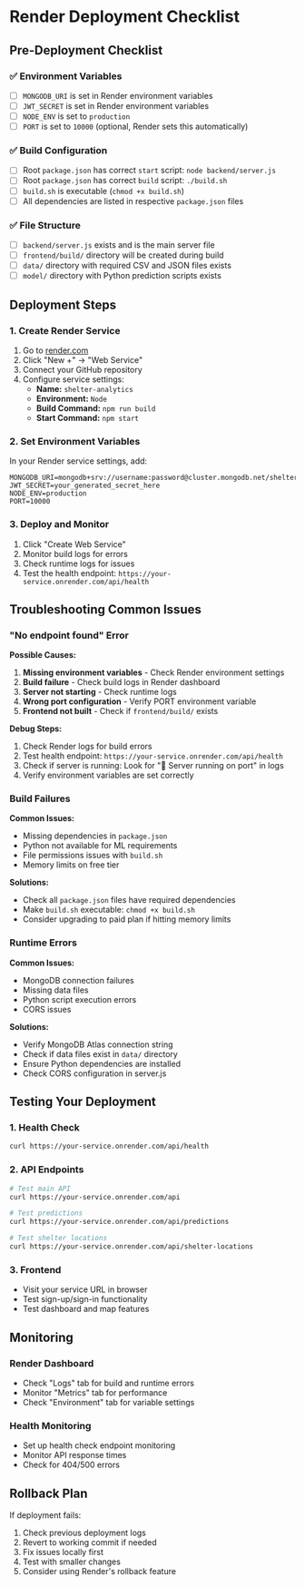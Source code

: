 # Render Deployment Checklist

## Pre-Deployment Checklist

### ✅ Environment Variables
- [ ] `MONGODB_URI` is set in Render environment variables
- [ ] `JWT_SECRET` is set in Render environment variables
- [ ] `NODE_ENV` is set to `production`
- [ ] `PORT` is set to `10000` (optional, Render sets this automatically)

### ✅ Build Configuration
- [ ] Root `package.json` has correct `start` script: `node backend/server.js`
- [ ] Root `package.json` has correct `build` script: `./build.sh`
- [ ] `build.sh` is executable (`chmod +x build.sh`)
- [ ] All dependencies are listed in respective `package.json` files

### ✅ File Structure
- [ ] `backend/server.js` exists and is the main server file
- [ ] `frontend/build/` directory will be created during build
- [ ] `data/` directory with required CSV and JSON files exists
- [ ] `model/` directory with Python prediction scripts exists

## Deployment Steps

### 1. Create Render Service
1. Go to [render.com](https://render.com)
2. Click "New +" → "Web Service"
3. Connect your GitHub repository
4. Configure service settings:
   - **Name:** `shelter-analytics`
   - **Environment:** `Node`
   - **Build Command:** `npm run build`
   - **Start Command:** `npm start`

### 2. Set Environment Variables
In your Render service settings, add:
```
MONGODB_URI=mongodb+srv://username:password@cluster.mongodb.net/shelter_system
JWT_SECRET=your_generated_secret_here
NODE_ENV=production
PORT=10000
```

### 3. Deploy and Monitor
1. Click "Create Web Service"
2. Monitor build logs for errors
3. Check runtime logs for issues
4. Test the health endpoint: `https://your-service.onrender.com/api/health`

## Troubleshooting Common Issues

### "No endpoint found" Error

**Possible Causes:**
1. **Missing environment variables** - Check Render environment settings
2. **Build failure** - Check build logs in Render dashboard
3. **Server not starting** - Check runtime logs
4. **Wrong port configuration** - Verify PORT environment variable
5. **Frontend not built** - Check if `frontend/build/` exists

**Debug Steps:**
1. Check Render logs for build errors
2. Test health endpoint: `https://your-service.onrender.com/api/health`
3. Check if server is running: Look for "🚀 Server running on port" in logs
4. Verify environment variables are set correctly

### Build Failures

**Common Issues:**
- Missing dependencies in `package.json`
- Python not available for ML requirements
- File permissions issues with `build.sh`
- Memory limits on free tier

**Solutions:**
- Check all `package.json` files have required dependencies
- Make `build.sh` executable: `chmod +x build.sh`
- Consider upgrading to paid plan if hitting memory limits

### Runtime Errors

**Common Issues:**
- MongoDB connection failures
- Missing data files
- Python script execution errors
- CORS issues

**Solutions:**
- Verify MongoDB Atlas connection string
- Check if data files exist in `data/` directory
- Ensure Python dependencies are installed
- Check CORS configuration in server.js

## Testing Your Deployment

### 1. Health Check
```bash
curl https://your-service.onrender.com/api/health
```

### 2. API Endpoints
```bash
# Test main API
curl https://your-service.onrender.com/api

# Test predictions
curl https://your-service.onrender.com/api/predictions

# Test shelter locations
curl https://your-service.onrender.com/api/shelter-locations
```

### 3. Frontend
- Visit your service URL in browser
- Test sign-up/sign-in functionality
- Test dashboard and map features

## Monitoring

### Render Dashboard
- Check "Logs" tab for build and runtime errors
- Monitor "Metrics" tab for performance
- Check "Environment" tab for variable settings

### Health Monitoring
- Set up health check endpoint monitoring
- Monitor API response times
- Check for 404/500 errors

## Rollback Plan

If deployment fails:
1. Check previous deployment logs
2. Revert to working commit if needed
3. Fix issues locally first
4. Test with smaller changes
5. Consider using Render's rollback feature 